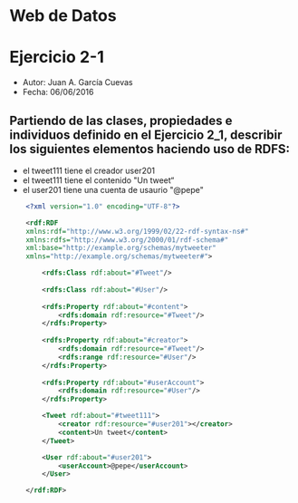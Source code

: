 # Web de Datos 
# Ejercicio 2-1

- Autor: Juan A. García Cuevas
- Fecha: 06/06/2016

## Partiendo de las clases, propiedades e individuos definido en el Ejercicio 2_1, describir los siguientes elementos haciendo uso de RDFS:
- el tweet111 tiene el creador user201
- el tweet111 tiene el contenido "Un tweet“
- el user201 tiene una cuenta de usaurio "@pepe"

```xml
    <?xml version="1.0" encoding="UTF-8"?>

	<rdf:RDF   
	xmlns:rdf="http://www.w3.org/1999/02/22-rdf-syntax-ns#"  
	xmlns:rdfs="http://www.w3.org/2000/01/rdf-schema#"
	xml:base="http://example.org/schemas/mytweeter"
	xmlns="http://example.org/schemas/mytweeter#">

		<rdfs:Class rdf:about="#Tweet"/>
	
		<rdfs:Class rdf:about="#User"/>
	
		<rdfs:Property rdf:about="#content">
			<rdfs:domain rdf:resource="#Tweet"/>
		</rdfs:Property>
	
		<rdfs:Property rdf:about="#creator">
			<rdfs:domain rdf:resource="#Tweet"/>
			<rdfs:range rdf:resource="#User"/>
		</rdfs:Property>
	
		<rdfs:Property rdf:about="#userAccount">
			<rdfs:domain rdf:resource="#User"/>
		</rdfs:Property>

		<Tweet rdf:about="#tweet111">
			<creator rdf:resource="#user201"></creator>
			<content>Un tweet</content>
		</Tweet>

		<User rdf:about="#user201">
			<userAccount>@pepe</userAccount>
		</User>

	</rdf:RDF>
```
